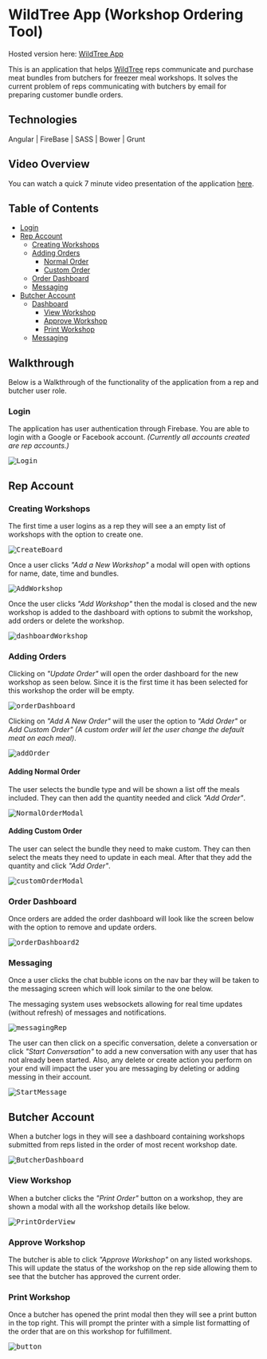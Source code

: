# WildTree App (Workshop Ordering Tool)

Hosted version here: [WildTree App](http://dayne.me/WildtreeApp)


This is an application that helps [WildTree](http://www.wildtree.com) reps communicate and purchase meat bundles from butchers for freezer meal workshops.  It solves the current problem of reps communicating with butchers by email for preparing customer bundle orders.

## Technologies

Angular | FireBase | SASS | Bower | Grunt

## Video Overview

You can watch a quick 7 minute video presentation of the application [here](https://youtu.be/c3_qxzHokE4).

## Table of Contents

- [Login](#Login)
- [Rep Account](#rep-account)
  - [Creating Workshops](#creating-workshops)
  - [Adding Orders](#adding-orders)
    - [Normal Order](#adding-normal-order)
    - [Custom Order](#adding-custom-order)
  - [Order Dashboard](#order-dashboard)
  - [Messaging](#messaging)
- [Butcher Account](#butcher-account)
  - [Dashboard](#dashboard)
    - [View Workshop](#view-workshop)
    - [Approve Workshop](#approve-workshop)
    - [Print Workshop](#print-workshop)
  - [Messaging](#messaging)

## Walkthrough

Below is a Walkthrough of the functionality of the application from a rep and butcher user role.

### Login

The application has user authentication through Firebase.  You are able to login with a Google or Facebook account.  _(Currently all accounts created are rep accounts.)_

<kbd>![Login](lib/img/login.png)</kbd>

## Rep Account

### Creating Workshops

The first time a user logins as a rep they will see a an empty list of workshops with the option to create one.

<kbd>![CreateBoard](lib/img/dashboard.png)</kbd>

Once a user clicks _"Add a New Workshop"_ a modal will open with options for name, date, time and bundles.

<kbd>![AddWorkshop](lib/img/addWorkshop.png)</kbd>

Once the user clicks _"Add Workshop"_ then the modal is closed and the new workshop is added to the dashboard with options to submit the workshop, add orders or delete the workshop.

<kbd>![dashboardWorkshop](lib/img/dashboardWorkshop.png)</kbd>

### Adding Orders

Clicking on _"Update Order"_ will open the order dashboard for the new workshop as seen below.  Since it is the first time it has been selected for this workshop the order will be empty.

<kbd>![orderDashboard](lib/img/orderDashboard.png)</kbd>

Clicking on _"Add A New Order"_ will the user the option to _"Add Order"_ or  _Add Custom Order"_ _(A custom order will let the user change the default meat on each meal)_.

<kbd>![addOrder](lib/img/addOrder.png)</kbd>

#### Adding Normal Order

The user selects the bundle type and will be shown a list off the meals included.  They can then add the quantity needed and click _"Add Order"_.

<kbd>![NormalOrderModal](lib/img/normalOrderModal.png)</kbd>

#### Adding Custom Order

The user can select the bundle they need to make custom.  They can then select the meats they need to update in each meal.  After that they add the quantity and click _"Add Order"_.

<kbd>![customOrderModal](lib/img/customOrderModal.png)</kbd>

### Order Dashboard

Once orders are added the order dashboard will look like the screen below with the option to remove and update orders.

<kbd>![orderDashboard2](lib/img/orderDashboard2.png)</kbd>

### Messaging

Once a user clicks the chat bubble icons on the nav bar they will be taken to the messaging screen which will look similar to the one below.

The messaging system uses websockets allowing for real time updates (without refresh) of messages and notifications.

<kbd>![messagingRep](lib/img/messagingRep.png)</kbd>

The user can then click on a specific conversation, delete a conversation or click _"Start Conversation"_ to add a new conversation with any user that has not already been started.  Also, any delete or create action you perform on your end will impact the user you are messaging by deleting or adding messing in their account.

<kbd>![StartMessage](lib/img/startMessage.png)</kbd>

## Butcher Account

When a butcher logs in they will see a dashboard containing workshops submitted from reps listed in the order of most recent workshop date.

<kbd>![ButcherDashboard](lib/img/butcherDashboard.png)</kbd>

### View Workshop

When a butcher clicks the _"Print Order"_ button on a workshop, they are shown a modal with all the workshop details like below.

<kbd>![PrintOrderView](lib/img/printView.png)</kbd>

### Approve Workshop

The butcher is able to click _"Approve Workshop"_ on any listed workshops.  This will update the status of the workshop on the rep side allowing them to see that the butcher has approved the current order.

### Print Workshop

Once a butcher has opened the print modal then they will see a print button in the top right.  This will prompt the printer with a simple list formatting of the order that are on this workshop for fulfillment.

<kbd>![button](lib/img/printPrint.png)</kbd>
